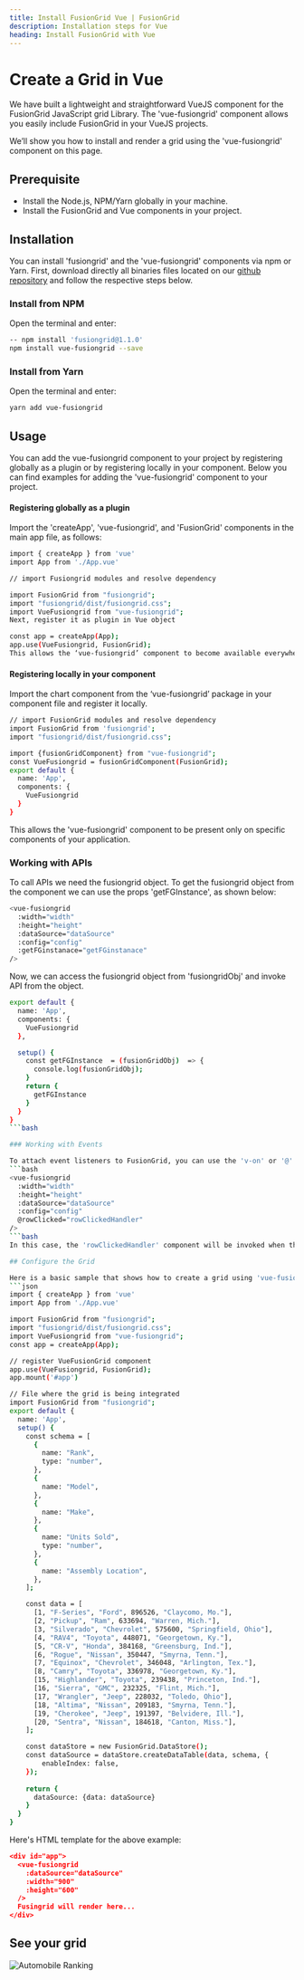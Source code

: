 ```yaml
---
title: Install FusionGrid Vue | FusionGrid
description: Installation steps for Vue
heading: Install FusionGrid with Vue
---
```


# Create a Grid in Vue

We have built a lightweight and straightforward VueJS component for the FusionGrid JavaScript grid Library. The 'vue-fusiongrid' component allows you easily include FusionGrid in your VueJS projects.

We’ll show you how to install and render a grid using the 'vue-fusiongrid' component on this page.

## Prerequisite

* Install the Node.js, NPM/Yarn globally in your machine.
* Install the FusionGrid and Vue components in your project.

## Installation 

You can install 'fusiongrid' and the 'vue-fusiongrid' components via npm or Yarn. First, download directly all binaries files located on our [github repository](https://github.com/fusioncharts/vue-fusiongrid) and follow the respective steps below. 

### Install from NPM

Open the terminal and enter:
```bash
-- npm install 'fusiongrid@1.1.0'
npm install vue-fusiongrid --save
```

### Install from Yarn

Open the terminal and enter:
```bash
yarn add vue-fusiongrid
```

## Usage

You can add the vue-fusiongrid component to your project by registering globally as a plugin or by registering locally in your component. Below you can find examples for adding the 'vue-fusiongrid' component to your project. 

#### Registering globally as a plugin 

Import the 'createApp', 'vue-fusiongrid', and 'FusionGrid' components in the main app file, as follows:
```bash
import { createApp } from 'vue'
import App from './App.vue'

// import Fusiongrid modules and resolve dependency

import FusionGrid from "fusiongrid";
import "fusiongrid/dist/fusiongrid.css";
import VueFusiongrid from "vue-fusiongrid";
Next, register it as plugin in Vue object

const app = createApp(App);
app.use(VueFusiongrid, FusionGrid);
This allows the ‘vue-fusiongrid’ component to become available everywhere in your app.
```

#### Registering locally in your component 

Import the chart component from the ‘vue-fusiongrid’ package in your component file and register it locally.
```bash
// import FusionGrid modules and resolve dependency
import FusionGrid from 'fusiongrid';
import "fusiongrid/dist/fusiongrid.css";

import {fusionGridComponent} from "vue-fusiongrid";
const VueFusiongrid = fusionGridComponent(FusionGrid);
export default {
  name: 'App',
  components: {
    VueFusiongrid
  }
}
```
This allows the 'vue-fusiongrid' component to be present only on specific components of your application.
 
### Working with APIs

To call APIs we need the fusiongrid object. To get the fusiongrid object from the component we can use the props 'getFGInstance', as shown below:
```bash
<vue-fusiongrid
  :width="width"
  :height="height"
  :dataSource="dataSource"
  :config="config"
  :getFGinstanace="getFGinstanace"
/>
```
Now, we can access the fusiongrid object from 'fusiongridObj' and invoke API from the object.
```bash
export default {
  name: 'App',
  components: {
    VueFusiongrid
  },

  setup() {
    const getFGInstance  = (fusionGridObj)  => {
      console.log(fusionGridObj);
    }
    return {
      getFGInstance
    }
  }
}
```bash

### Working with Events

To attach event listeners to FusionGrid, you can use the 'v-on' or '@' operator in the vue-fusiongrid component.
```bash
<vue-fusiongrid
  :width="width"
  :height="height"
  :dataSource="dataSource"
  :config="config"
  @rowClicked="rowClickedHandler"
/>
```bash
In this case, the 'rowClickedHandler' component will be invoked when the user clicks on any row from the fusion grid.

## Configure the Grid

Here is a basic sample that shows how to create a grid using 'vue-fusiongrid':
```json
import { createApp } from 'vue'
import App from './App.vue'

import FusionGrid from "fusiongrid";
import "fusiongrid/dist/fusiongrid.css";
import VueFusiongrid from "vue-fusiongrid";
const app = createApp(App);

// register VueFusionGrid component
app.use(VueFusiongrid, FusionGrid);
app.mount('#app')

// File where the grid is being integrated
import FusionGrid from "fusiongrid";
export default {
  name: 'App',
  setup() {
    const schema = [
      {
        name: "Rank",
        type: "number",
      },
      {
        name: "Model",
      },
      {
        name: "Make",
      },
      {
        name: "Units Sold",
        type: "number",
      },
      {
        name: "Assembly Location",
      },
    ];

    const data = [
      [1, "F-Series", "Ford", 896526, "Claycomo, Mo."],
      [2, "Pickup", "Ram", 633694, "Warren, Mich."],
      [3, "Silverado", "Chevrolet", 575600, "Springfield, Ohio"],
      [4, "RAV4", "Toyota", 448071, "Georgetown, Ky."],
      [5, "CR-V", "Honda", 384168, "Greensburg, Ind."],
      [6, "Rogue", "Nissan", 350447, "Smyrna, Tenn."],
      [7, "Equinox", "Chevrolet", 346048, "Arlington, Tex."],
      [8, "Camry", "Toyota", 336978, "Georgetown, Ky."],
      [15, "Highlander", "Toyota", 239438, "Princeton, Ind."],
      [16, "Sierra", "GMC", 232325, "Flint, Mich."],
      [17, "Wrangler", "Jeep", 228032, "Toledo, Ohio"],
      [18, "Altima", "Nissan", 209183, "Smyrna, Tenn."],
      [19, "Cherokee", "Jeep", 191397, "Belvidere, Ill."],
      [20, "Sentra", "Nissan", 184618, "Canton, Miss."],
    ];

    const dataStore = new FusionGrid.DataStore();
    const dataSource = dataStore.createDataTable(data, schema, {
        enableIndex: false,
    });
  
    return {
      dataSource: {data: dataSource}
    }
  }
}
```
Here's HTML template for the above example:
```json
<div id="app">
  <vue-fusiongrid
    :dataSource="dataSource"
    :width="900"
    :height="600"
  />
  Fusingrid will render here...
</div>
```

## See your grid
![Automobile Ranking](/fusiongrid/images/automobile_ranking_sample.png)
